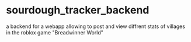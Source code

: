 # sourdough_tracker_backend
a backend for a webapp allowing to post and view diffrent stats of villages in the roblox game "Breadwinner World"
